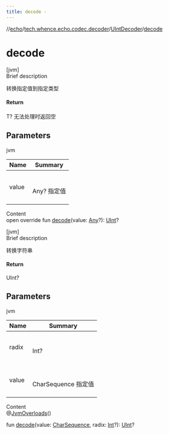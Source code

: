 ```yaml
---
title: decode -
---
```

//[echo](../../index.md)/[tech.whence.echo.codec.decoder](../index.md)/[UIntDecoder](index.md)/[decode](decode.md)



# decode  
[jvm]  
Brief description  


转换指定值到指定类型



#### Return  


T? 无法处理时返回空



## Parameters  
  
jvm  
  
|  Name|  Summary| 
|---|---|
| value| <br><br>Any? 指定值<br><br>
  
  
Content  
open override fun [decode](decode.md)(value: [Any](https://kotlinlang.org/api/latest/jvm/stdlib/kotlin/-any/index.html)?): [UInt](https://kotlinlang.org/api/latest/jvm/stdlib/kotlin/-u-int/index.html)?  


[jvm]  
Brief description  


转换字符串



#### Return  


UInt?



## Parameters  
  
jvm  
  
|  Name|  Summary| 
|---|---|
| radix| <br><br>Int?<br><br>
| value| <br><br>CharSequence 指定值<br><br>
  
  
Content  
@[JvmOverloads](https://kotlinlang.org/api/latest/jvm/stdlib/kotlin.jvm/-jvm-overloads/index.html)()  
  
fun [decode](decode.md)(value: [CharSequence](https://kotlinlang.org/api/latest/jvm/stdlib/kotlin/-char-sequence/index.html), radix: [Int](https://kotlinlang.org/api/latest/jvm/stdlib/kotlin/-int/index.html)?): [UInt](https://kotlinlang.org/api/latest/jvm/stdlib/kotlin/-u-int/index.html)?  



